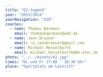 ```yaml
---
title: "E2-Jugend"
year: "2013/2014"
yearNavigation: "U10"
coaches:
  - name: Thomas Bärmann
    email: thomasbaermann@web.de
  - name: Jann Brauner
    email: ra.jannbrauner@gmail.com
  - name: Michael Hesselbarth
    email: michael.hesselbarth@mh-etec.de
photo: "../../assets/e2.jpg"
times: "Di und Fr 17:00 - 18:30 Uhr"
place: "Sportplatz am Leinritt"
---
```

